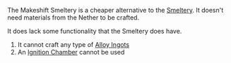 The Makeshift Smeltery is a cheaper alternative to the [Smeltery](https://github.com/Slimefun/Slimefun4/wiki/Smeltery). It doesn't need materials from the Nether to be crafted.

It does lack some functionality that the Smeltery does have.

1. It cannot craft any type of [Alloy Ingots](https://github.com/Slimefun/Slimefun4/wiki/Ingots#alloys)
2. An [Ignition Chamber](https://github.com/Slimefun/Slimefun4/wiki/Automatic-Ignition-Chamber) cannot be used